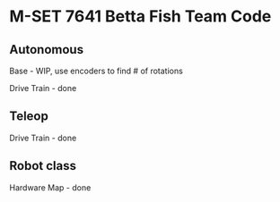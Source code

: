 # M-SET 7641 Betta Fish Team Code
## Autonomous
Base - WIP, use encoders to find # of rotations

Drive Train - done
## Teleop
Drive Train - done
## Robot class
Hardware Map - done
